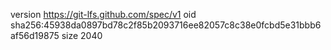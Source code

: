 version https://git-lfs.github.com/spec/v1
oid sha256:45938da0897bd78c2f85b2093716ee82057c8c38e0fcbd5e31bbb6af56d19875
size 2040
